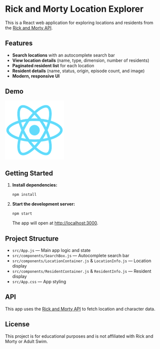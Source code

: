 
# Rick and Morty Location Explorer

This is a React web application for exploring locations and residents from the [Rick and Morty API](https://rickandmortyapi.com/).

## Features

- **Search locations** with an autocomplete search bar
- **View location details** (name, type, dimension, number of residents)
- **Paginated resident list** for each location
- **Resident details** (name, status, origin, episode count, and image)
- **Modern, responsive UI**

## Demo

![App Screenshot](public/logo192.png)

## Getting Started

1. **Install dependencies:**
	```bash
	npm install
	```
2. **Start the development server:**
	```bash
	npm start
	```
	The app will open at [http://localhost:3000](http://localhost:3000).

## Project Structure

- `src/App.js` — Main app logic and state
- `src/components/SearchBox.js` — Autocomplete search bar
- `src/components/LocationContainer.js` & `LocationInfo.js` — Location display
- `src/components/ResidentContainer.js` & `ResidentInfo.js` — Resident display
- `src/App.css` — App styling

## API

This app uses the [Rick and Morty API](https://rickandmortyapi.com/documentation) to fetch location and character data.

## License

This project is for educational purposes and is not affiliated with Rick and Morty or Adult Swim.
